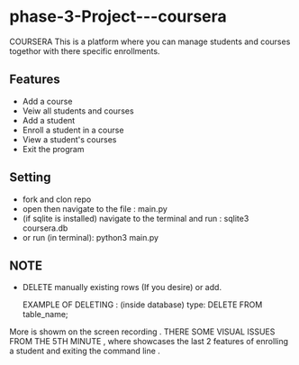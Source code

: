 # phase-3-Project---coursera

COURSERA 
This is a platform where you can manage students and courses togethor with there specific enrollments.

## Features

- Add a course
- Veiw all students and courses
- Add a student
- Enroll a student in a course
- View a student's courses
- Exit the program

##  Setting

- fork and clon repo
- open then navigate to the file : main.py
- (if sqlite is installed) navigate to the terminal and run : sqlite3 coursera.db
- or run (in terminal): python3 main.py

## NOTE
- DELETE manually existing rows (If you desire) or add.

  EXAMPLE OF DELETING : (inside database) type: DELETE FROM table_name;



More is showm on the screen recording .
THERE SOME VISUAL ISSUES FROM THE 5TH MINUTE , where showcases the last 2 features of enrolling a student and exiting the command line .

